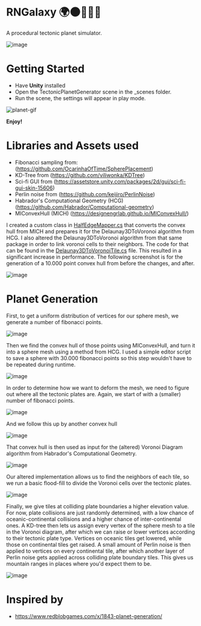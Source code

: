 # RNGalaxy 🌍🌑🌟🌞🚀
A procedural tectonic planet simulator.

![image](https://user-images.githubusercontent.com/33265853/141483949-84b5aa3d-1aeb-41bc-85ae-2d1ae64a611a.png)

# Getting Started

* Have **Unity** installed
* Open the TectonicPlanetGenerator scene in the _scenes folder.
* Run the scene, the settings will appear in play mode.

![planet-gif](https://user-images.githubusercontent.com/33265853/141481842-aa399580-8f63-459e-95ed-253a944a118c.gif)

**Enjoy!**

# Libraries and Assets used
* Fibonacci sampling from: (https://github.com/OcarinhaOfTime/SpherePlacement)
* KD-Tree from (https://github.com/viliwonka/KDTree)
* Sci-fi GUI from (https://assetstore.unity.com/packages/2d/gui/sci-fi-gui-skin-15606)
* Perlin noise from (https://github.com/keijiro/PerlinNoise)
* Habrador's Computational Geometry (HCG) (https://github.com/Habrador/Computational-geometry)
* MIConvexHull (MICH) (https://designengrlab.github.io/MIConvexHull/)

I created a custom class in [HalfEdgeMapper.cs](HalfEdgeMapper.cs) that converts the convex hull from MICH and prepares it for the Delaunay3DToVoronoi algorithm from HCG. I also altered the Delaunay3DToVoronoi algorithm from that same package in order to link voronoi cells to their neighbors. The code for that can be found in the [Delaunay3DToVoronoiTile.cs](Delaunay3DToVoronoiTile.cs) file. This resulted in a significant increase in performance. The following screenshot is for the generation of a 10.000 point convex hull from before the changes, and after.

![image](https://user-images.githubusercontent.com/33265853/141485638-4f5c0614-fbba-4f2d-98af-371dc07ea1bf.png)

# Planet Generation
First, to get a uniform distribution of vertices for our sphere mesh, we generate a number of fibonacci points.

![image](https://user-images.githubusercontent.com/33265853/141595473-6f5f758c-0090-4cfc-a0c5-a5eb17441d63.png)

Then we find the convex hull of those points using MIConvexHull, and turn it into a sphere mesh using a method from HCG. I used a simple editor script to save a sphere with 30.000 fibonacci points so this step wouldn't have to be repeated during runtime.

![image](https://user-images.githubusercontent.com/33265853/141596450-6774a554-80b4-4c71-8f9b-01ac82da7596.png)

In order to determine how we want to deform the mesh, we need to figure out where all the tectonic plates are. Again, we start of with a (smaller) number of fibonacci points.

![image](https://user-images.githubusercontent.com/33265853/141595963-ec8d632d-1ef2-4971-868f-c96d6c985fba.png)

And we follow this up by another convex hull

![image](https://user-images.githubusercontent.com/33265853/141595515-b306bf00-8098-49dc-8582-347d4d284749.png)

That convex hull is then used as input for the (altered) Voronoi Diagram algorithm from Habrador's Computational Geometry.

![image](https://user-images.githubusercontent.com/33265853/141595615-7c1bc707-b333-47ff-8d6a-e7b41302998a.png)

Our altered implementation allows us to find the neighbors of each tile, so we run a basic flood-fill to divide the Voronoi cells over the tectonic plates.

![image](https://user-images.githubusercontent.com/33265853/141595704-39285476-fdbb-4238-ab86-e9e4bf6a30ac.png)

Finally, we give tiles at colliding plate boundaries a higher elevation value. For now, plate collisions are just randomly determined, with a low chance of oceanic-continental collisions and a higher chance of inter-continental ones. A KD-tree then lets us assign every vertex of the sphere mesh to a tile in the Voronoi diagram, after which we can raise or lower vertices according to their tectonic plate type. Vertices on oceanic tiles get lowered, while those on continental tiles get raised. A small amount of Perlin noise is then applied to vertices on every continental tile, after which another layer of Perlin noise gets applied across colliding plate boundary tiles. This gives us mountain ranges in places where you'd expect them to be.

![image](https://user-images.githubusercontent.com/33265853/141597527-98d8c67b-9cb4-49ea-8404-045c893004db.png)

# Inspired by
* https://www.redblobgames.com/x/1843-planet-generation/
